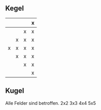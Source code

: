 ## Kegel


|     |     |     | x   |
| --- | --- | --- | --- |
|     |     | x   | x   |
|     | x   | x   | x   |
| x   | x   | x   | x   |
|     | x   | x   | x   |
|     |     | x   | x   |
|     |     |     | x   |

## Kugel

Alle Felder sind betroffen. 
2x2
3x3
4x4
5x5

